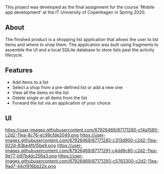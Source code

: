 This project was developed as the final assignment for the course 'Mobile app development' at the IT University of Copenhagen in Spring 2020.

## About 
The finished product is a shopping list application that allows the user to list items and where to shop them. The application was built using fragments to assemble the UI and a local SQLite database to store lists past the activity lifecycle.

## Features
* Add items to a list
* Select a shop from a pre-defined list or add a new one
* View all the items on the list
* Delete single or all items from the list
* Forward the list via an application of your choice

## UI
https://user-images.githubusercontent.com/67926469/87171280-c14a1580-c2d2-11ea-8c76-ec99cfde2049.png
https://user-images.githubusercontent.com/67926469/87171285-c313d900-c2d2-11ea-922d-83be4fb15be9.png
https://user-images.githubusercontent.com/67926469/87171291-c4dd9c80-c2d2-11ea-9e77-b97bddc256a3.png
https://user-images.githubusercontent.com/67926469/87171293-c5763300-c2d2-11ea-9ad7-44cf916bb22e.png
